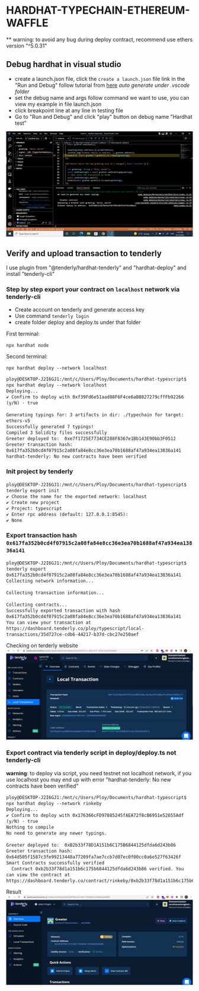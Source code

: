 # HARDHAT-TYPECHAIN-ETHEREUM-WAFFLE

** warning: to avoid any bug during deploy contract, recommend use ethers version "^5.0.31"

## Debug hardhat in visual studio

- create a launch.json file, click the `create a launch.json` file link in the "Run and Debug"
follow tutorial from [here](https://code.visualstudio.com/docs/editor/debugging)
*auto generate under .vscode folder*
- set the debug name and args follow command we want to use, you can view my example in file launch.json
- click breakpoint line at any line in testing file
- Go to "Run and Debug" and click "play" button on debug name "Hardhat test"
  
![debug](https://github.com/Thanasornsawan/hardhat-typechain/blob/main/images/testDebug.jpg)

## Verify and upload transaction to tenderly

I use plugin from "@tenderly/hardhat-tenderly" and "hardhat-deploy" and install "tenderly-cli"<br/>
### Step by step export your contract on `localhost` network via **tenderly-cli** 

- Create account on tenderly and generate access key
- Use command `tenderly login`
- create folder deploy and deploy.ts under that folder

First terminal:
```
npx hardhat node
```

Second terminal:
```
npx hardhat deploy --network localhost
```

```
ploy@DESKTOP-J2I6GJ1:/mnt/c/Users/Ploy/Documents/hardhat-typescript$ npx hardhat deploy --network localhost       
Deploying...
✔ Confirm to deploy with 0xf39Fd6e51aad88F6F4ce6aB8827279cffFb92266 (y/N) · true

Generating typings for: 3 artifacts in dir: ./typechain for target: ethers-v5
Successfully generated 7 typings!
Compiled 3 Solidity files successfully
Greeter deployed to:  0xe7f1725E7734CE288F8367e1Bb143E90bb3F0512
Greeter transaction hash:  0x617fa352b0cd4f07915c2a08fa84e8cc36e3ea70b1688af47a934ea13836a141
hardhat-tenderly: No new contracts have been verified
```
### Init project by tenderly
```
ploy@DESKTOP-J2I6GJ1:/mnt/c/Users/Ploy/Documents/hardhat-typescript$ tenderly export init
✔ Choose the name for the exported network: localhost
✔ Create new project
✔ Project: typescript
✔ Enter rpc address (default: 127.0.0.1:8545):
✔ None
```
### Export transaction hash `0x617fa352b0cd4f07915c2a08fa84e8cc36e3ea70b1688af47a934ea13836a141` 
```
ploy@DESKTOP-J2I6GJ1:/mnt/c/Users/Ploy/Documents/hardhat-typescript$ tenderly export 0x617fa352b0cd4f07915c2a08fa84e8cc36e3ea70b1688af47a934ea13836a141
Collecting network information...    

Collecting transaction information...

Collecting contracts...
Successfully exported transaction with hash 0x617fa352b0cd4f07915c2a08fa84e8cc36e3ea70b1688af47a934ea13836a141   
You can view your transaction at https://dashboard.tenderly.co/ploy/typescript/local-transactions/35d727ce-cdb6-44217-b37d-cbc27e250aef
```

Checking on terderly website
![tenderly](https://github.com/Thanasornsawan/hardhat-typechain/blob/main/images/ten.JPG)

### Export contract via tenderly script in deploy/deploy.ts not tenderly-cli
**warning**: to deploy via script, you need testnet not localhost network, if you use localhost you may end up with error "hardhat-tenderly: No new contracts have been verified"

```
ploy@DESKTOP-J2I6GJ1:/mnt/c/Users/Ploy/Documents/hardhat-typescript$ npx hardhat deploy --network rinkeby
Deploying...
✔ Confirm to deploy with 0x176366cFD97885245fAEA72f8cB6951e52655Adf (y/N) · true
Nothing to compile
No need to generate any newer typings.

Greeter deployed to:  0xB2b33f78D1A151b6C175B6844125dfda6d243b86
Greeter transaction hash:  0x64d505f1587c3fe99213448a77209fa7ae7ccb7d07ec0f00cc0a6e527f63426f
Smart Contracts successfully verified
  Contract 0xb2b33f78d1a151b6c175b6844125dfda6d243b86 verified. You can view the contract at https://dashboard.tenderly.co/contract/rinkeby/0xb2b33f78d1a151b6c175b6844125dfda6d243b86
```

Result
![tenderly2](https://github.com/Thanasornsawan/hardhat-typechain/blob/main/images/ten2.JPG)